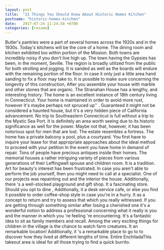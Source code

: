 ```yaml
---
layout: post
title:  "21 Things You Should Know About Historic Homes Kitchen"
postname: "historic-homes-kitchen"
date:   2017-07-24 11:24:58 +0700
categories: [resume]
---
```

Butler's pantries were a part of several homes across the 1920s and in the 1930s. Today's kitchens will be the core of a home. The dining room and kitchen exhibited too within portion of the Mission. Both towns are incredibly noisy if you don't live high up. The town having the Gypsies has been, in the moment, Seville. The region is broadly utilized from the public for both strolling and jogging. It is sanded as well as the boards will endure with the remaining portion of the floor. In case it only just a little area hand sanding to fix a floor may take to. It is possible to make sure concerning the longevity of this construction, After you assemble your house with marble and other stones that are organic. The Stranahan House has a lengthy, and interesting history. The home is an excellent instance of 18th century living in Connecticut. Your home is maintained in order to avoid more rust, however it's maybe perhaps not spruced up'' . Guaranteed it might not be considered a haunted house, but it's a very hidden piece of California advancement. No trip to Southeastern Connecticut is full without a trip to the Mystic Sea Port. It is definitely an area worth seeing due to its historic significance as well for the power. Maybe not that, however, it has been notorious spot for men that are lost. The estate resembles a fortress. The home has a private balcony a pool, plus a courtyard. You first have to inquire your lease for that appropriate approaches about the ideal method to proceed with your petition In the event you have home in demand of repair. Tons of people have precious antiques inside their homes. The memorial houses a rather intriguing variety of pieces from various generations of their Leffingwell spouse and children room. It is a tradition. Art for beauty's interest has been frustrated. In case you aren't able to perform the job yourself, then you might need to call at a specialist. One of our projects was repainting out and the interior the house. Additionally, there 's a well-stocked playground and gift shop. It a fascinating store. Should you opt to dine , Additionally, it a desk service cafe, or else you find it possible to order coffee-shop style in case you're in a hurry. It as a concept to return and try to assess that which you really witnessed. If you are getting through something similar after losing a cherished one it's a wonderful notion to address a professional concerning what it really is you and the manner in which you 're feeling 're encountering. It's a fantastic idea to sit as family members and recall. Among the very exciting things for children in the village is the chance to watch farm creatures. It an remarkable location! Additionally, it 's a remarkable place to go to to discover how they lived at different lengths of time. Entire EnchiladaThis takeout area is ideal for all those trying to find a quick burrito.
